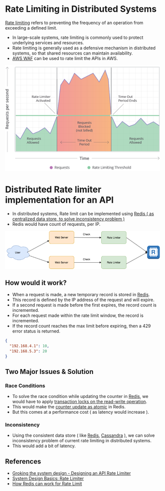 
# Rate Limiting in Distributed Systems

[Rate limiting](https://medium.com/geekculture/system-design-basics-rate-limiter-351c09a57d14) refers to preventing the frequency of an operation from exceeding a defined limit. 
- In large-scale systems, rate limiting is commonly used to protect underlying services and resources. 
- Rate limiting is generally used as a defensive mechanism in distributed systems, so that shared resources can maintain availability.
- [AWS WAF](../../2_AWSComponents/2_SecurityAndIdentityServices/AWSWAF.md) can be used to rate limit the APIs in AWS.

![img.png](assets/what-is-rate-limiting.png)

# Distributed Rate limiter implementation for an API
- In distributed systems, Rate limit can be implemented using [Redis ( as centralized data store, to solve inconsistency problem )](../../1_HLDDesignComponents/3_DatabaseComponents/In-Memory-Cache/Redis/README.md)
- Redis would have count of requests, per IP.

![img.png](assets/HLD%20-%20RateLimiter.drawio.png)

## How would it work?
- When a request is made, a new temporary record is stored in [Redis](../../1_HLDDesignComponents/3_DatabaseComponents/In-Memory-Cache/Redis/README.md). 
- This record is defined by the IP address of the request and will expire.
- If a second request is made before the first expires, the record count is incremented.
- For each request made within the rate limit window, the record is incremented.
- If the record count reaches the max limit before expiring, then a 429 error status is returned.

````json
{
  "192.168.4.1": 10,
  "192.168.5.3": 20
}
````

## Two Major Issues & Solution

### Race Conditions
- To solve the race condition while updating the counter in [Redis](../../1_HLDDesignComponents/3_DatabaseComponents/In-Memory-Cache/Redis/README.md), we would have to apply [transaction locks on the read-write operation](../../1_HLDDesignComponents/3_DatabaseComponents/In-Memory-Cache/Redis/README.md#redis-transaction-lock).
- This would make the [counter update as atomic](../../1_HLDDesignComponents/0_SystemGlossaries/Atomicity.md) in Redis.
- But this comes at a performance cost ( as latency would increase ).

### Inconsistency
- Using the consistent data store ( like [Redis](../../1_HLDDesignComponents/3_DatabaseComponents/In-Memory-Cache/Redis/README.md), [Cassandra](../../1_HLDDesignComponents/3_DatabaseComponents/NoSQL-Databases/ApacheCasandra.md) ), we can solve inconsistency problem of current rate limiting in distributed systems.
- This would add a bit of latency.

## References
- [Groking the system design - Designing an API Rate Limiter](https://akshay-iyangar.github.io/system-design/grokking-system-design/system-design-problems/api-rate-limiter.html)
- [System Design Basics: Rate Limiter](https://medium.com/geekculture/system-design-basics-rate-limiter-351c09a57d14)
- [How Redis can work for Rate Limit](https://github.com/jwerre/rate-limit-redis)
